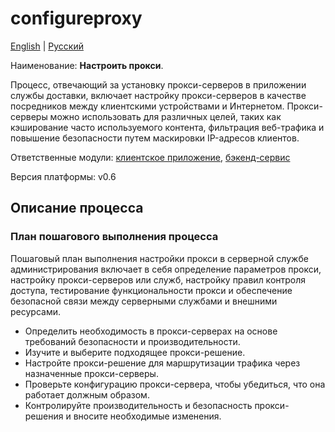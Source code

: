 # configureproxy

[English](configureproxy.md) | [Русский](configureproxy.ru.md)

Наименование: **Настроить прокси**.

Процесс, отвечающий за установку прокси-серверов в приложении службы доставки, включает настройку прокси-серверов в качестве посредников между клиентскими устройствами и Интернетом. Прокси-серверы можно использовать для различных целей, таких как кэширование часто используемого контента, фильтрация веб-трафика и повышение безопасности путем маскировки IP-адресов клиентов.

Ответственные модули: [клиентское приложение](../../frontend/adminclient.ru.md), [бэкенд-сервис](../../backend/adminbackend.ru.md)

Версия платформы: v0.6

## Описание процесса

### План пошагового выполнения процесса

Пошаговый план выполнения настройки прокси в серверной службе администрирования включает в себя определение параметров прокси, настройку прокси-серверов или служб, настройку правил контроля доступа, тестирование функциональности прокси и обеспечение безопасной связи между серверными службами и внешними ресурсами.

- Определить необходимость в прокси-серверах на основе требований безопасности и производительности.
- Изучите и выберите подходящее прокси-решение.
- Настройте прокси-решение для маршрутизации трафика через назначенные прокси-серверы.
- Проверьте конфигурацию прокси-сервера, чтобы убедиться, что она работает должным образом.
- Контролируйте производительность и безопасность прокси-решения и вносите необходимые изменения.
